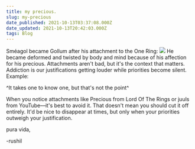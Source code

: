 ```yaml
---
title: my precious.
slug: my-precious
date_published: 2021-10-13T03:37:08.000Z
date_updated: 2021-10-13T20:42:03.000Z
tags: Blog
---
```


Sméagol became Gollum after his attachment to the One Ring:
![](__GHOST_URL__/content/images/2021/10/3064965.jpeg)
He became deformed and twisted by body and mind because of his affection for his precious. Attachments aren't bad, but it's the context that matters. Addiction is our justifications getting louder while priorities become silent. Example:

^It takes one to know one, but that's not the point^

When you notice attachments like Precious from Lord Of The Rings or juuls from YouTube––it's best to avoid it. That doesn't mean you should cut it off entirely. It'd be nice to disappear at times, but only when your priorities outweigh your justification.

pura vida,

-rushil

